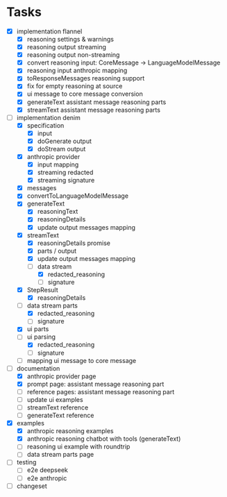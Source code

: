 # Tasks

- [x] implementation flannel
  - [x] reasoning settings & warnings
  - [x] reasoning output streaming
  - [x] reasoning output non-streaming
  - [x] convert reasoning input: CoreMessage -> LanguageModelMessage
  - [x] reasoning input anthropic mapping
  - [x] toResponseMessages reasoning support
  - [x] fix for empty reasoning at source
  - [x] ui message to core message conversion
  - [x] generateText assistant message reasoning parts
  - [x] streamText assistant message reasoning parts
- [ ] implementation denim
  - [x] specification
    - [x] input
    - [x] doGenerate output
    - [x] doStream output
  - [x] anthropic provider
    - [x] input mapping
    - [x] streaming redacted
    - [x] streaming signature
  - [x] messages
  - [x] convertToLanguageModelMessage
  - [x] generateText
    - [x] reasoningText
    - [x] reasoningDetails
    - [x] update output messages mapping
  - [x] streamText
    - [x] reasoningDetails promise
    - [x] parts / output
    - [x] update output messages mapping
    - [ ] data stream
      - [x] redacted_reasoning
      - [ ] signature
  - [x] StepResult
    - [x] reasoningDetails
  - [ ] data stream parts
    - [x] redacted_reasoning
    - [ ] signature
  - [x] ui parts
  - [ ] ui parsing
    - [x] redacted_reasoning
    - [ ] signature
  - [ ] mapping ui message to core message
- [ ] documentation
  - [x] anthropic provider page
  - [x] prompt page: assistant message reasoning part
  - [ ] reference pages: assistant message reasoning part
  - [ ] update ui examples
  - [ ] streamText reference
  - [ ] generateText reference
- [x] examples
  - [x] anthropic reasoning examples
  - [x] anthropic reasoning chatbot with tools (generateText)
  - [ ] reasoning ui example with roundtrip
  - [ ] data stream parts page
- [ ] testing
  - [ ] e2e deepseek
  - [ ] e2e anthropic
- [ ] changeset
